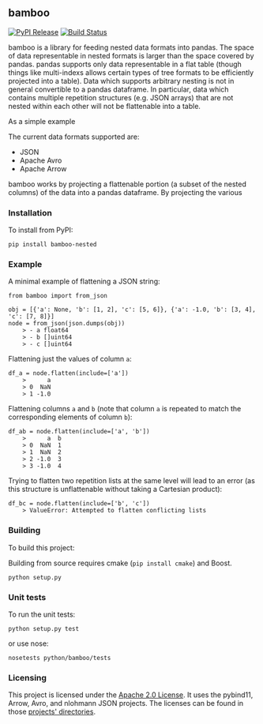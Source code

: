 <!---
Copyright (c) 2019 Michael Vilim

This file is part of the bamboo library. It is currently hosted at
https://github.com/mvilim/bamboo

Licensed under the Apache License, Version 2.0 (the "License");
you may not use this file except in compliance with the License.
You may obtain a copy of the License at

   http://www.apache.org/licenses/LICENSE-2.0

Unless required by applicable law or agreed to in writing, software
distributed under the License is distributed on an "AS IS" BASIS,
WITHOUT WARRANTIES OR CONDITIONS OF ANY KIND, either express or implied.
See the License for the specific language governing permissions and
limitations under the License.
-->

## bamboo

[![PyPI Release](https://img.shields.io/pypi/v/bamboo-nested.svg)](https://pypi.org/project/bamboo-nested/)
[![Build Status](https://travis-ci.org/mvilim/bamboo.svg?branch=master)](https://travis-ci.org/mvilim/bamboo)

bamboo is a library for feeding nested data formats into pandas. The space of data representable in nested formats is larger than the space covered by pandas. pandas supports only data representable in a flat table (though things like multi-indexs allows certain types of tree formats to be efficiently projected into a table). Data which supports arbitrary nesting is not in general convertible to a pandas dataframe. In particular, data which contains multiple repetition structures (e.g. JSON arrays) that are not nested within each other will not be flattenable into a table.

As a simple example

The current data formats supported are:
* JSON
* Apache Avro
* Apache Arrow

bamboo works by projecting a flattenable portion (a subset of the nested columns) of the data into a pandas dataframe. By projecting the various 

### Installation

To install from PyPI:

```
pip install bamboo-nested
```

### Example

A minimal example of flattening a JSON string:

```
from bamboo import from_json

obj = [{'a': None, 'b': [1, 2], 'c': [5, 6]}, {'a': -1.0, 'b': [3, 4], 'c': [7, 8]}]
node = from_json(json.dumps(obj))
    > - a float64
    > - b []uint64
    > - c []uint64
```

Flattening just the values of column `a`:

```
df_a = node.flatten(include=['a'])
    >      a
    > 0  NaN
    > 1 -1.0
```

Flattening columns `a` and `b` (note that column `a` is repeated to match the corresponding elements of column `b`):

```
df_ab = node.flatten(include=['a', 'b'])
    >      a  b
    > 0  NaN  1
    > 1  NaN  2
    > 2 -1.0  3
    > 3 -1.0  4
```

Trying to flatten two repetition lists at the same level will lead to an error (as this structure is unflattenable without taking a Cartesian product):

```
df_bc = node.flatten(include=['b', 'c'])
    > ValueError: Attempted to flatten conflicting lists
```

### Building

To build this project:

Building from source requires cmake (`pip install cmake`) and Boost.

```
python setup.py
```

### Unit tests

To run the unit tests:

```
python setup.py test
```

or use nose:

```
nosetests python/bamboo/tests
```

### Licensing

This project is licensed under the [Apache 2.0 License](https://github.com/mvilim/bamboo/blob/master/LICENSE). It uses the pybind11, Arrow, Avro, and nlohmann JSON projects. The licenses can be found in those [projects' directories](https://github.com/mvilim/bamboo/blob/master/cpp/thirdparty).
